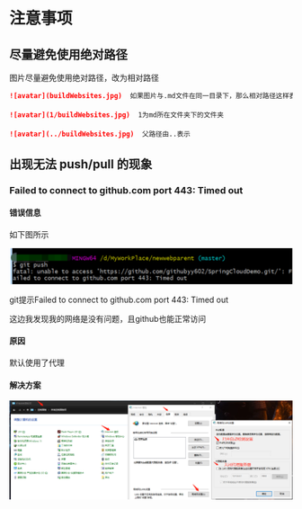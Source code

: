 # 注意事项

## 尽量避免使用绝对路径

图片尽量避免使用绝对路径，改为相对路径

```markdown
![avatar](buildWebsites.jpg)  如果图片与.md文件在同一目录下，那么相对路径这样表示

![avatar](1/buildWebsites.jpg)  1为md所在文件夹下的文件夹

![avatar](../buildWebsites.jpg)  父路径由..表示
```

## 出现无法 push/pull 的现象

### Failed to connect to github.com port 443: Timed out

#### 错误信息

如下图所示

![image-20210307225211565](../picture/image-20210307225211565.png)	

git提示Failed to connect to github.com port 443: Timed out

这边我发现我的网络是没有问题，且github也能正常访问

#### 原因

默认使用了代理

#### 解决方案

![image-20210307225714996](../picture/image-20210307225714996.png)